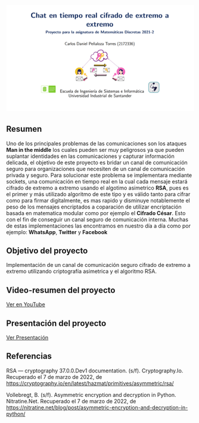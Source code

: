 
# ![logo][]

## Resumen

Uno de los principales problemas de las comunicaciones son los ataques **Man in the middle** los cuales pueden ser muy peligrosos ya que pueden suplantar identidades en las comunicaciones y capturar información delicada, el objetivo de este proyecto es bridar un canal de comunicación seguro para organizaciones que necesiten de un canal de comunicación privada y seguro.
Para solucionar este problema se implementara mediante sockets, una comunicación en tiempo real en la cual cada mensaje estará cifrado de extremo a extremo usando el algotimo asimetrico **RSA**, pues es el primer y más utilizado algoritmo de este tipo y es válido tanto para cifrar como para firmar digitalmente, es mas rapido y disminuye notablemente el peso de los mensajes encriptados a coparación de utilizar encriptación basada en matematica modular como por ejemplo el **Cifrado César**. Esto con el fin de conseguir un canal seguro de comunicación interna. Muchas de estas implementaciones las encontramos en nuestro día a día como por ejemplo:  **WhatsApp**, **Twitter** y **Facebook**

## Objetivo del proyecto

Implementación de un canal de comunicación seguro cifrado de extremo a extremo utilizando criptografía asimetrica y el algoritmo RSA.

##  Video-resumen del proyecto

[Ver en YouTube](https://youtu.be/KznU1BVes9g)


##  Presentación del proyecto

[Ver Presentación](https://github.com/Pholluxion/Proyecto-Matematicas-Discretas-2021-2-UIS/blob/main/diapositivas/Chat%20en%20tiempo%20real%20cifrado%20de%20extremo%20a%20extremo.pdf)

[logo]: https://github.com/Pholluxion/Proyecto-Matematicas-Discretas-2021-2-UIS/blob/main/assets/new_new_banner.png

##  Referencias

RSA — cryptography 37.0.0.Dev1 documentation. (s/f). Cryptography.Io. Recuperado el 7 de marzo de 2022, de https://cryptography.io/en/latest/hazmat/primitives/asymmetric/rsa/

Vollebregt, B. (s/f). Asymmetric encryption and decryption in Python. Nitratine.Net. Recuperado el 7 de marzo de 2022, de https://nitratine.net/blog/post/asymmetric-encryption-and-decryption-in-python/

